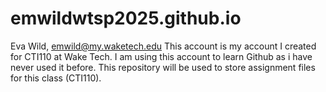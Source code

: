 # emwildwtsp2025.github.io
Eva Wild, emwild@my.waketech.edu
This account is my account I created for CTI110 at Wake Tech. I am using this account to learn Github as i have never used it before.
This repository will be used to store assignment files for this class (CTI110).

